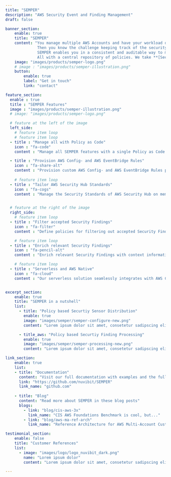 ```yaml
---
title: "SEMPER"
description: "AWS Security Event and Finding Management"
draft: false

banner_section:
    enable: true
    title: "SEMPER"
    content: "You manage multiple AWS Accounts and have your workload distributed in multiple AWS regions?  <br>
              Then you know the challenge keeping track of the security compliance of your AWS resources and managing security events in realtime.<br><br>
              SEMPER enables you in a consistent and auditable way to manage your Security Sensors on a very granular level and to filter accepted Security Findings automatically. <br>
              All with a central repository of policies. We take **[Security as Code](/faq/#pac 'What is Security / Policy as Code?')** serious. "
    image: "images/products/semper-logo.png"
    # image : "images/products/semper-illustration.png"
    button:
        enable: true
        label: "Get in touch"
        link: "contact"

feature_section:
  enable : true
  title : "SEMPER Features"
  image : "images/products/semper-illustration.png"
  # image: "images/products/semper-logo.png"

  # feature at the left of the image
  left_side:
    # feature item loop
    # feature item loop
  - title : "Manage all with Policy as Code"
    icon : "fa-code"
    content : "Manage all SEMPER features with a single Policy as Code repository."

  - title : "Provision AWS Config- and AWS EventBridge Rules"
    icon : "fa-share-alt"
    content : "Provision custom AWS Config- and AWS EventBridge Rules precisely in all your required accounts."
    
    # feature item loop
  - title : "Tailor AWS Security Hub Standards"
    icon : "fa-cogs"
    content : "Manage the Security Standards of AWS Security Hub on member-account level."


  # feature at the right of the image
  right_side:
    # feature item loop
  - title : "Filter accepted Security Findings"
    icon : "fa-filter"
    content : "Define policies for filtering out accepted Security Findings and automated reflection to AWS Security Hub and Amazon GuardDuty."

    # feature item loop
  - title : "Enrich relevant Security Findings"
    icon : "fa-pencil-alt"
    content : "Enrich relevant Security Findings with context information like account-tags for better post processing."

    # feature item loop
  - title : "Serverless and AWS Native"
    icon : "fa-cloud"
    content : "Our serverless solution seamlessly integrates with AWS Config, AWS CloudTrail, AWS Security Hub and Amazon GuardDuty."


excerpt_section:
    enable: true
    title: "SEMPER in a nutshell"
    list:
      - title: "Policy based Securtiy Sensor Distribution"
        enable: true
        image: "images/semper/semper-configure-new.png"
        content: "Lorem ipsum dolor sit amet, consetetur sadipscing elitr, sed diam nonumy eirmod tempor invidunt ut labore et dolore magna aliquyam erat, sed diam voluptua. At vero eos et accusam et justo duo dolores et ea rebum. Stet clita kasd gubergren, no sea takimata sanctus est Lorem ipsum dolor sit amet"

      - title_aws: "Policy based Securtiy Finding Processing"
        enable: true
        image: "images/semper/semper-processing-new.png"
        content: "Lorem ipsum dolor sit amet, consetetur sadipscing elitr, sed diam nonumy eirmod tempor invidunt ut labore et dolore magna aliquyam erat, sed diam voluptua. At vero eos et accusam et justo duo dolores et ea rebum. Stet clita kasd gubergren, no sea takimata sanctus est Lorem ipsum dolor sit amet"

link_section:
    enable: true
    list:
    - title: "Documentation"
      content: "Visit our full documentation with examples and the full architecture on"
      link: "https://github.com/nuvibit/SEMPER"
      link_name: "github.com"
    
    - title: "Blog"
      content: "Read more about SEMPER in these blog posts"
      blogs:
        - link: "blog/cis-aws-3x"
          link_name: "CIS AWS Foundations Benchmark is cool, but..."
        - link: "blog/aws-ma-ref-arch"
          link_name: "Reference Architecture for AWS Multi-Account Customers"

testimonial_section:
    enable: false
    title: "Customer References"
    list:
      - image: "images/logo/logo_nuvibit_dark.png"
        name: "Lorem ipsum dolor"
        content: "Lorem ipsum dolor sit amet, consetetur sadipscing elitr, sed diam nonumy eirmod tempor invidunt"

---
```

